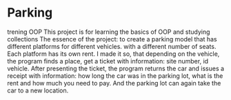 # Parking
trening OOP
This project is for learning the basics of OOP and studying collections 
The essence of the project: to create a parking model that has different platforms for different vehicles.
with a different number of seats. Each platform has its own rent.
I made it so, that depending on the vehicle, the program finds a place, get a ticket with information: site number, id vehicle.
After presenting the ticket, the program returns the car and issues a receipt with information: how long the car was in the parking lot, 
what is the rent and how much you need to pay. And the parking lot can again take the car to a new location.
